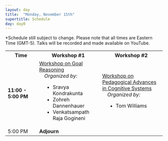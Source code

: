 ```yaml
---
layout: day
title:  "Monday, November 15th"
supertitle: Schedule
day: day0
---
```


*Schedule still subject to change. Please note that all times are Eastern Time (GMT-5). Talks will be recorded
and made available on YouTube. 
<!-- You can watch the 
     [recorded talks](https://www.youtube.com/playlist?list=PL-1wKlUbAzGTjZjLcOduALuoZ3aupVSqe) for this day.  (FIX LINK) -->

<table style="width:100%">
<tr>
<th style="width:20%"> Time </th>
<th style="width:40%"> Workshop #1 </th><th> Workshop #2 </th>
</tr>
<tr>
<td> <b> 11:00 - 5:00 PM </b></td>
<td><a
href="https://sravya-kondrakunta.github.io/9thGoal-Reasoning-Workshop/index.html">Workshop
on Goal Reasoning</a><br>
<div style="margin-left: 1em">
<i> Organized by:</i>
<ul>
<li>Sravya Kondrakunta</li>
<li>Zohreh Dannenhauer</li>
<li>Venkatsampath Raja Gogineni</li>
</ul>
</div>
</td>
<td><a href="https://sites.google.com/view/pacs-2021">Workshop on Pedagogical Advances in Cognitive Systems</a><br>
<div style="margin-left: 1em">
<i> Organized by:</i>
<ul>
<li>Tom Williams </li>
</ul>
</div>
</td>
</tr>

<tr>
  <td> <span class="schedtime"> 5:00 PM </span></td>
  <td>  <b> Adjourn </b> </td>
</tr>

</table>
